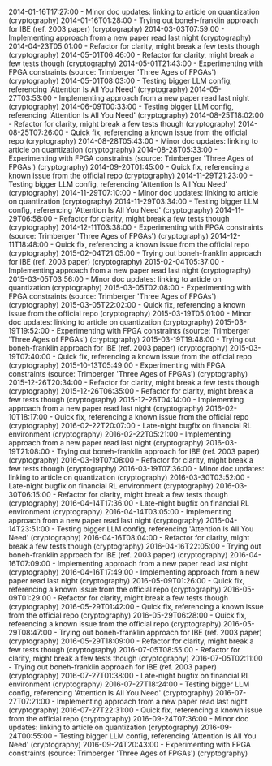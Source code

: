 2014-01-16T17:27:00 - Minor doc updates: linking to article on quantization (cryptography)
2014-01-16T01:28:00 - Trying out boneh-franklin approach for IBE (ref. 2003 paper) (cryptography)
2014-03-03T07:59:00 - Implementing approach from a new paper read last night (cryptography)
2014-04-23T05:01:00 - Refactor for clarity, might break a few tests though (cryptography)
2014-05-01T06:46:00 - Refactor for clarity, might break a few tests though (cryptography)
2014-05-01T21:43:00 - Experimenting with FPGA constraints (source: Trimberger 'Three Ages of FPGAs') (cryptography)
2014-05-01T08:03:00 - Testing bigger LLM config, referencing 'Attention Is All You Need' (cryptography)
2014-05-27T03:53:00 - Implementing approach from a new paper read last night (cryptography)
2014-06-09T00:33:00 - Testing bigger LLM config, referencing 'Attention Is All You Need' (cryptography)
2014-08-25T18:02:00 - Refactor for clarity, might break a few tests though (cryptography)
2014-08-25T07:26:00 - Quick fix, referencing a known issue from the official repo (cryptography)
2014-08-28T05:43:00 - Minor doc updates: linking to article on quantization (cryptography)
2014-08-28T05:33:00 - Experimenting with FPGA constraints (source: Trimberger 'Three Ages of FPGAs') (cryptography)
2014-09-20T01:45:00 - Quick fix, referencing a known issue from the official repo (cryptography)
2014-11-29T21:23:00 - Testing bigger LLM config, referencing 'Attention Is All You Need' (cryptography)
2014-11-29T07:10:00 - Minor doc updates: linking to article on quantization (cryptography)
2014-11-29T03:34:00 - Testing bigger LLM config, referencing 'Attention Is All You Need' (cryptography)
2014-11-29T06:58:00 - Refactor for clarity, might break a few tests though (cryptography)
2014-12-11T03:38:00 - Experimenting with FPGA constraints (source: Trimberger 'Three Ages of FPGAs') (cryptography)
2014-12-11T18:48:00 - Quick fix, referencing a known issue from the official repo (cryptography)
2015-02-04T21:05:00 - Trying out boneh-franklin approach for IBE (ref. 2003 paper) (cryptography)
2015-02-04T05:37:00 - Implementing approach from a new paper read last night (cryptography)
2015-03-05T03:56:00 - Minor doc updates: linking to article on quantization (cryptography)
2015-03-05T02:08:00 - Experimenting with FPGA constraints (source: Trimberger 'Three Ages of FPGAs') (cryptography)
2015-03-05T22:02:00 - Quick fix, referencing a known issue from the official repo (cryptography)
2015-03-19T05:01:00 - Minor doc updates: linking to article on quantization (cryptography)
2015-03-19T19:52:00 - Experimenting with FPGA constraints (source: Trimberger 'Three Ages of FPGAs') (cryptography)
2015-03-19T19:48:00 - Trying out boneh-franklin approach for IBE (ref. 2003 paper) (cryptography)
2015-03-19T07:40:00 - Quick fix, referencing a known issue from the official repo (cryptography)
2015-10-13T05:49:00 - Experimenting with FPGA constraints (source: Trimberger 'Three Ages of FPGAs') (cryptography)
2015-12-26T20:34:00 - Refactor for clarity, might break a few tests though (cryptography)
2015-12-26T06:35:00 - Refactor for clarity, might break a few tests though (cryptography)
2015-12-26T04:14:00 - Implementing approach from a new paper read last night (cryptography)
2016-02-10T18:17:00 - Quick fix, referencing a known issue from the official repo (cryptography)
2016-02-22T20:07:00 - Late-night bugfix on financial RL environment (cryptography)
2016-02-22T05:21:00 - Implementing approach from a new paper read last night (cryptography)
2016-03-19T21:08:00 - Trying out boneh-franklin approach for IBE (ref. 2003 paper) (cryptography)
2016-03-19T07:08:00 - Refactor for clarity, might break a few tests though (cryptography)
2016-03-19T07:36:00 - Minor doc updates: linking to article on quantization (cryptography)
2016-03-30T03:52:00 - Late-night bugfix on financial RL environment (cryptography)
2016-03-30T06:15:00 - Refactor for clarity, might break a few tests though (cryptography)
2016-04-14T17:36:00 - Late-night bugfix on financial RL environment (cryptography)
2016-04-14T03:05:00 - Implementing approach from a new paper read last night (cryptography)
2016-04-14T23:51:00 - Testing bigger LLM config, referencing 'Attention Is All You Need' (cryptography)
2016-04-16T08:04:00 - Refactor for clarity, might break a few tests though (cryptography)
2016-04-16T22:05:00 - Trying out boneh-franklin approach for IBE (ref. 2003 paper) (cryptography)
2016-04-16T07:09:00 - Implementing approach from a new paper read last night (cryptography)
2016-04-16T17:49:00 - Implementing approach from a new paper read last night (cryptography)
2016-05-09T01:26:00 - Quick fix, referencing a known issue from the official repo (cryptography)
2016-05-09T01:29:00 - Refactor for clarity, might break a few tests though (cryptography)
2016-05-29T01:42:00 - Quick fix, referencing a known issue from the official repo (cryptography)
2016-05-29T06:28:00 - Quick fix, referencing a known issue from the official repo (cryptography)
2016-05-29T08:47:00 - Trying out boneh-franklin approach for IBE (ref. 2003 paper) (cryptography)
2016-05-29T18:09:00 - Refactor for clarity, might break a few tests though (cryptography)
2016-07-05T08:55:00 - Refactor for clarity, might break a few tests though (cryptography)
2016-07-05T02:11:00 - Trying out boneh-franklin approach for IBE (ref. 2003 paper) (cryptography)
2016-07-27T01:38:00 - Late-night bugfix on financial RL environment (cryptography)
2016-07-27T18:24:00 - Testing bigger LLM config, referencing 'Attention Is All You Need' (cryptography)
2016-07-27T07:21:00 - Implementing approach from a new paper read last night (cryptography)
2016-07-27T22:31:00 - Quick fix, referencing a known issue from the official repo (cryptography)
2016-09-24T07:36:00 - Minor doc updates: linking to article on quantization (cryptography)
2016-09-24T00:55:00 - Testing bigger LLM config, referencing 'Attention Is All You Need' (cryptography)
2016-09-24T20:43:00 - Experimenting with FPGA constraints (source: Trimberger 'Three Ages of FPGAs') (cryptography)
